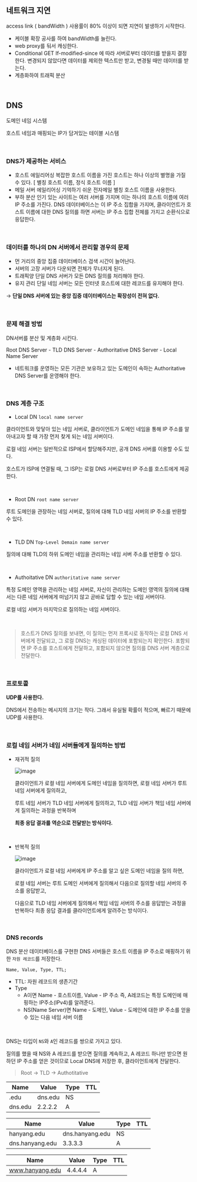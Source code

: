 ## 네트워크 지연

access link ( bandWidth ) 사용률이 80% 이상이 되면 지연이 발생하기 시작한다.

- 케이블 확장 공사를 하여 bandWidth를 늘린다.
- web proxy를 둬서 캐싱한다.
- Conditional GET
  If-modified-since <date> 에 따라 서버로부터 데이터를 받을지 결정한다.
  변경되지 않았다면 데이터를 제외한 텍스트만 받고, 변경될 때만 데이터를 받는다.
- 계층화하여 트래픽 분산

<br />

## DNS

도메인 네임 시스템

호스트 네임과 매핑되는 IP가 담겨있는 테이블 시스템

<br />

### DNS가 제공하는 서비스

- 호스트 에일리어싱
  복잡한 호스트 이름을 가진 호스트는 하나 이상의 별명을 가질 수 있다.
  [ 별칭 호스트 이름, 정식 호스트 이름 ]
- 메일 서버 에일리어싱
  기억하기 쉬운 전자메일 별칭 호스트 이름을 사용한다.
- 부하 분산
  인기 있는 사이트는 여러 서버를 가지며 이는 하나의 호스트 이름에 여러 IP 주소를 가진다.
  DNS 데이터베이스는 이 IP 주소 집합을 가지며, 클라이언트가 호스트 이름에 대한 DNS 질의를 하면 서버는 IP 주소 집합 전체를 가지고 순환식으로 응답한다.

<br />

### 데이터를 하나의 DN 서버에서 관리할 경우의 문제

- 먼 거리의 중앙 집중 데이터베이스
  검색 시간이 늘어난다.
- 서버의 고장
  서버가 다운되면 전체가 무너지게 된다.
- 트래픽양
  단일 DNS 서버가 모든 DNS 질의를 처리해야 한다.
- 유지 관리
  단일 네임 서버는 모든 인터넷 호스트에 대한 레코드를 유지해야 한다.

→ **단일 DNS 서버에 있는 중앙 집중 데이터베이스는 확장성이 전혀 없다.**

<br />

### 문제 해결 방법

DN서버를 분산 및 계층화 시킨다.

Root DNS Server - TLD DNS Server - Authoritative DNS Server - Local Name Server

- 네트워크를 운영하는 모든 기관은 보유하고 있는 도메인이 속하는 Authoritative DNS Server를 운영해야 한다.

<br />

### DNS 계층 구조

- Local DN `local name server`

클라이언트와 맞닿아 있는 네임 서버로, 클라이언트가 도메인 네임을 통해 IP 주소를 알아내고자 할 때 가장 먼저 찾게 되는 네임 서버이다.

로컬 네임 서버는 일반적으로 ISP에서 할당해주지만, 공개 DNS 서버를 이용할 수도 있다.

호스트가 ISP에 연결될 때, 그 ISP는 로컬 DNS 서버로부터 IP 주소를 호스트에게 제공한다.

<br />

- Root DN `root name server`

루트 도메인을 관장하는 네임 서버로, 질의에 대해 TLD 네임 서버의 IP 주소를 반환할 수 있다.

<br />

- TLD DN `Top-Level Demain name server`

질의에 대해 TLD의 하위 도메인 네임을 관리하는 네임 서버 주소를 반환할 수 있다.

<br />

- Authoitative DN `authoritative name server`

특정 도메인 영역을 관리하는 네임 서버로, 자신이 관리하는 도메인 영역의 질의에 대해서는 다른 네임 서버에게 떠넘기지 않고 곧바로 답할 수 있는 네임 서버이다.

로컬 네임 서버가 마지막으로 질의하는 네임 서버이다.

<br />

> 호스트가 DNS 질의를 보내면, 이 질의는 먼저 프록시로 동작하는 로컬 DNS 서버에게 전달되고, 그 로컬 DNS는 캐싱된 데이터에 포함되는지 확인한다.
> 포함되면 IP 주소를 호스트에게 전달하고, 포함되지 않으면 질의를 DNS 서버 계층으로 전달한다.

<br />

### 프로토콜

**UDP를 사용한다.**

DNS에서 전송하는 메시지의 크기는 작다. 그래서 유실될 확률이 적으며, 빠르기 때문에 UDP를 사용한다.

<br />

### 로컬 네임 서버가 네임 서버들에게 질의하는 방법

- 재귀적 질의

  ![image](https://github.com/user-attachments/assets/6402886d-8b6a-4653-be5e-5c67700ea33a)

  클라이언트가 로컬 네임 서버에게 도메인 네임을 질의하면, 로컬 네임 서버가 루트 네임 서버에게 질의하고,

  루트 네임 서버가 TLD 네임 서버에게 질의하고, TLD 네임 서버가 책임 네임 서버에게 질의하는 과정을 반복하며

  **최종 응답 결과를 역순으로 전달받는 방식이다.**

<br />

- 반복적 질의

  ![image](https://github.com/user-attachments/assets/921d6706-8a44-4fb6-92f0-ecb89b62823a)

  클라이언트가 로컬 네임 서버에게 IP 주소를 알고 싶은 도메인 네임을 질의 하면,

  로컬 네임 서버는 루트 도메인 서버에게 질의해서 다음으로 질의할 네임 서버의 주소를 응답받고,

  다음으로 TLD 네임 서버에게 질의해서 책임 네임 서버의 주소를 응답받는 과정을 반복하다 최종 응답 결과를 클라이언트에게 알려주는 방식이다.

<br />

### DNS records

DNS 분산 데이터베이스를 구현한 DNS 서버들은 호스트 이름을 IP 주소로 매핑하기 위한 `자원 레코드`를 저장한다.

```
Name, Value, Type, TTL;
```

- TTL: 자원 레코드의 생존기간
- Type
  - A이면 Name - 호스트이름, Value - IP 주소
    즉, A레코드는 특정 도메인에 매핑하는 IP주소(IPv4)를 알려준다.
  - NS(Name Server)면 Name - 도메인, Value - 도메인에 대한 IP 주소를 얻을 수 있는 다음 네임 서버 이름

<br />

DNS는 타입이 `NS`와 `A`인 레코드를 쌍으로 가지고 있다.

질의를 했을 때 NS와 A 레코드를 받으면 질의를 계속하고, A 레코드 하나만 받으면 원하던 IP 주소를 얻은 것이므로 Local DNS에 저장한 후, 클라이언트에게 전달한다.

> Root → TLD → Authotitative

| Name    | Value   | Type | TTL |
| ------- | ------- | ---- | --- |
| .edu    | dns.edu | NS   |     |
| dns.edu | 2.2.2.2 | A    |     |

| Name            | Value           | Type | TTL |
| --------------- | --------------- | ---- | --- |
| hanyang.edu     | dns.hanyang.edu | NS   |     |
| dns.hanyang.edu | 3.3.3.3         | A    |     |

| Name            | Value   | Type | TTL |
| --------------- | ------- | ---- | --- |
| www.hanyang.edu | 4.4.4.4 | A    |     |
